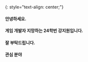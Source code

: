 {: style="text-align: center;"}

#### 안녕하세요.

#### 게임 개발자 지망하는 24학번 강지원입니다.

#### 잘 부탁드립니다.

#### 관심 분야

